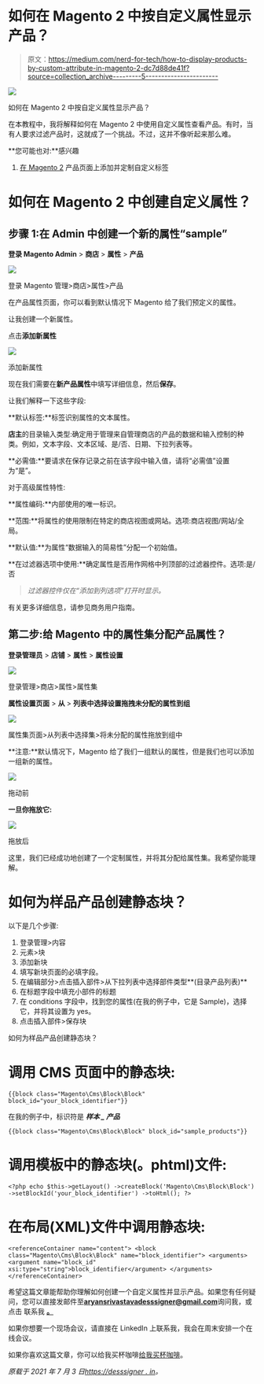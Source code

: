 # 如何在 Magento 2 中按自定义属性显示产品？

> 原文：<https://medium.com/nerd-for-tech/how-to-display-products-by-custom-attribute-in-magento-2-dc7d88de41f?source=collection_archive---------5----------------------->

![](img/ded7ccddfbd1a267de71b2e0f266ee9c.png)

如何在 Magento 2 中按自定义属性显示产品？

在本教程中，我将解释如何在 Magento 2 中使用自定义属性查看产品。有时，当有人要求过滤产品时，这就成了一个挑战。不过，这并不像听起来那么难。

**您可能也对:**感兴趣

1.  [在 Magento 2](https://desssigner.in/add-and-customize-custom-tab-on-product-page-magento-2/) 产品页面上添加并定制自定义标签

# 如何在 Magento 2 中创建自定义属性？

## 步骤 1:在 Admin 中创建一个新的属性“sample”

**登录 Magento Admin** > **商店** > **属性** > **产品**

![](img/e02632668d9fc4915884eeaaa6832df7.png)

登录 Magento 管理>商店>属性>产品

在产品属性页面，你可以看到默认情况下 Magento 给了我们预定义的属性。

让我创建一个新属性。

点击**添加新属性**

![](img/7c3e1dc0b323a58c35a4ddc42a7488e2.png)

添加新属性

现在我们需要在**新产品属性**中填写详细信息，然后**保存**。

让我们解释一下这些字段:

**默认标签:**标签识别属性的文本属性。

**店主**的目录输入类型:确定用于管理来自管理商店的产品的数据和输入控制的种类。例如，文本字段、文本区域、是/否、日期、下拉列表等。

**必需值:**要请求在保存记录之前在该字段中输入值，请将“必需值”设置为“是”。

对于高级属性特性:

**属性编码:**内部使用的唯一标识。

**范围:**将属性的使用限制在特定的商店视图或网站。选项:商店视图/网站/全局。

**默认值:**为属性“数据输入的简易性”分配一个初始值。

**在过滤器选项中使用:**确定属性是否用作网格中列顶部的过滤器控件。选项:是/否

> *过滤器控件仅在“添加到列选项”打开时显示。*

有关更多详细信息，请参见商务用户指南。

## 第二步:给 Magento 中的属性集分配产品属性？

**登录管理员** > **店铺** > **属性** > **属性设置**

![](img/f7fd4cd2328571c1d1383d0cd63a6208.png)

登录管理>商店>属性>属性集

**属性设置页面** > **从** > **列表中选择设置拖拽未分配的属性到组**

![](img/186e5027b1003ef65a3ad40030f346e6.png)

属性集页面>从列表中选择集>将未分配的属性拖放到组中

**注意:**默认情况下，Magento 给了我们一组默认的属性，但是我们也可以添加一组新的属性。

![](img/40b1e22016dbe97ccbf5c6142e4d5c60.png)

拖动前

**一旦你拖放它:**

![](img/9f2f425b887bc204e2048eaf0bf66ce6.png)

拖放后

这里，我们已经成功地创建了一个定制属性，并将其分配给属性集。我希望你能理解。

# 如何为样品产品创建静态块？

以下是几个步骤:

1.  登录管理>内容
2.  元素>块
3.  添加新块
4.  填写新块页面的必填字段。
5.  在编辑部分>点击插入部件>从下拉列表中选择部件类型**(目录产品列表)**
6.  在标题字段中填充小部件的标题
7.  在 conditions 字段中，找到您的属性(在我的例子中，它是 Sample)，选择它，并将其设置为 yes。
8.  点击插入部件>保存块

如何为样品产品创建静态块？

# 调用 CMS 页面中的静态块:

```
{{block class="Magento\Cms\Block\Block" block_id="your_block_identifier"}}
```

在我的例子中，标识符是 ***样本 _ 产品***

```
{{block class="Magento\Cms\Block\Block" block_id="sample_products"}}
```

# 调用模板中的静态块(。phtml)文件:

```
<?php echo $this->getLayout() ->createBlock('Magento\Cms\Block\Block') ->setBlockId('your_block_identifier') ->toHtml(); ?>
```

# 在布局(XML)文件中调用静态块:

```
<referenceContainer name="content"> <block class="Magento\Cms\Block\Block" name="block_identifier"> <arguments> <argument name="block_id" xsi:type="string">block_identifier</argument> </arguments> </referenceContainer>
```

希望这篇文章能帮助你理解如何创建一个自定义属性并显示产品。如果您有任何疑问，您可以直接发邮件至[**aryansrivastavadesssigner@gmail.com**](mailto:aryansrivastavadesssigner@gmail.com)询问我，或点击 联系我 [**。**](https://desssigner.in/contact/)

如果你想要一个现场会议，请直接在 LinkedIn 上联系我，我会在周末安排一个在线会议。

如果你喜欢这篇文章，你可以给我买杯咖啡[给我买杯咖啡](https://www.buymeacoffee.com/aryansrivastava)。

*原载于 2021 年 7 月 3 日*[*https://desssigner . in*](https://desssigner.in/how-to-display-products-by-custom-attribute-in-magento-2/)*。*